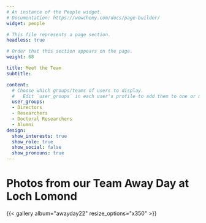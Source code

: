 ```yaml
---
# An instance of the People widget.
# Documentation: https://wowchemy.com/docs/page-builder/
widget: people

# This file represents a page section.
headless: true

# Order that this section appears on the page.
weight: 68

title: Meet the Team
subtitle:

content:
  # Choose which groups/teams of users to display.
  #   Edit `user_groups` in each user's profile to add them to one or more of these groups.
  user_groups:
  - Directors
  - Researchers
  - Doctoral Researchers 
  - Alumni
design:
  show_interests: true
  show_role: true
  show_social: false
  show_pronouns: true 
---
```


<h1> Photos from our Team Away Day at Loch Lomond </h1>
{{< gallery album="awayday22" resize_options="x350" >}}